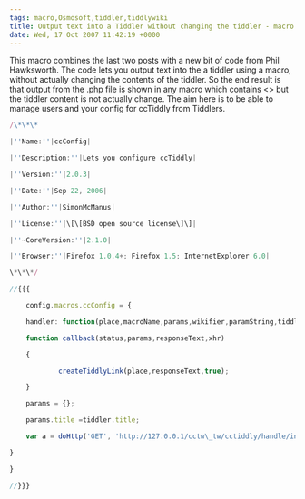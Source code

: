 ```yaml
---
tags: macro,Osmosoft,tiddler,tiddlywiki
title: Output text into a Tiddler without changing the tiddler - macro 
date: Wed, 17 Oct 2007 11:42:19 +0000
---
```

This macro combines the last two posts with a new bit of code from Phil Hawksworth. The code lets you output text into the a tiddler using a macro, without actually changing the contents of the tiddler. So the end result is that output from the .php file is shown in any macro which contains <<ccConfig>> but the tiddler content is not actually change. The aim here is to be able to manage users and your config for ccTiddly from Tiddlers.

```js
/\*\*\*
```
```js
|''Name:''|ccConfig|
```
```js
|''Description:''|Lets you configure ccTiddly|
```
```js
|''Version:''|2.0.3|
```
```js
|''Date:''|Sep 22, 2006|
```
```js
|''Author:''|SimonMcManus|
```
```js
|''License:''|\[\[BSD open source license\]\]|
```
```js
|''~CoreVersion:''|2.1.0|
```
```js
|''Browser:''|Firefox 1.0.4+; Firefox 1.5; InternetExplorer 6.0|
```
```js
\*\*\*/
```
```js
//{{{
```

```js
    config.macros.ccConfig = {
```
```js
    handler: function(place,macroName,params,wikifier,paramString,tiddler) {
```
```js
    function callback(status,params,responseText,xhr)
```
```js
    {
```
```js
            createTiddlyLink(place,responseText,true);
```
```js
    }
```

```js
    params = {};
```
```js
    params.title =tiddler.title;
```
```js
    var a = doHttp('GET', 'http://127.0.0.1/cctw\_tw/cctiddly/handle/index.php',null,null,null,null,callback,params);
```
```js
}
```
```js
}
```
```js
//}}}
```
